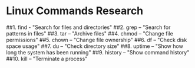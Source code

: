 # Linux Commands Research
##1. find - "Search for files and directories"
##2. grep – "Search for patterns in files"
##3. tar – "Archive files"
##4. chmod – "Change file permissions"
##5. chown – "Change file ownership"
##6. df – "Check disk space usage"
##7. du – "Check directory size"
##8. uptime – "Show how long the system has been running"
##9. history – "Show command history"
##10. kill – "Terminate a process"
